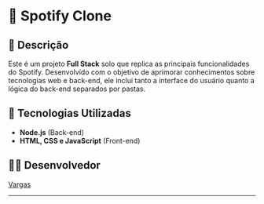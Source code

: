 

# 🎵 Spotify Clone  

## 📝 Descrição  

Este é um projeto **Full Stack** solo que replica as principais funcionalidades do Spotify. Desenvolvido com o objetivo de aprimorar conhecimentos sobre tecnologias web e back-end, ele inclui tanto a interface do usuário quanto a lógica do back-end separados por pastas.   

## 🚀 Tecnologias Utilizadas  

- **Node.js** (Back-end)  
- **HTML, CSS e JavaScript** (Front-end)  

## 👨‍💻 Desenvolvedor  

[Vargas](http://github.com/caua23)  

---

